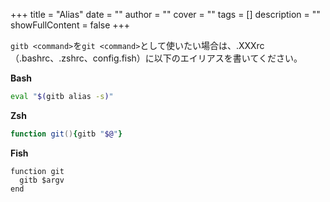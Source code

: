 +++
title = "Alias"
date = ""
author = ""
cover = ""
tags = []
description = ""
showFullContent = false
+++

`gitb <command>`を`git <command>`として使いたい場合は、.XXXrc（.bashrc、.zshrc、config.fish）に以下のエイリアスを書いてください。

__Bash__

```bash
eval "$(gitb alias -s)"
```

__Zsh__

```zsh
function git(){gitb "$@"}
```

__Fish__

```fish
function git
  gitb $argv
end
```